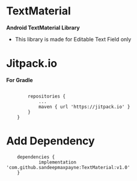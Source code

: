# TextMaterial
 __Android TextMaterial Library__

* This library is made for Editable Text Field only

# Jitpack.io

__For Gradle__

```allprojects {

		repositories {
			...
			maven { url 'https://jitpack.io' }
		}
	} 
```

# Add Dependency

```
	dependencies {
	        implementation 'com.github.sandeepmaxpayne:TextMaterial:v1.0'
	}
  ```
